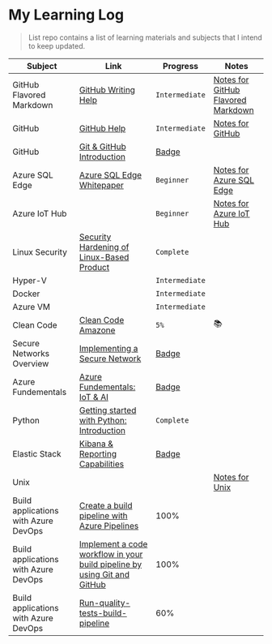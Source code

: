 # My Learning Log
> List repo contains a list of learning materials and subjects that I intend to keep updated.

| Subject | Link | Progress | Notes |
| --- | --- | --- | --- |
| GitHub Flavored Markdown | [GitHub Writing Help](https://help.github.com/en/github/writing-on-github/organizing-information-with-tables) | `Intermediate` | [Notes for GitHub Flavored Markdown](Notes/GitHub/MarkdownNotes.md) |
| GitHub | [GitHub Help](https://help.github.com/en/github/getting-started-with-github) | `Intermediate` | [Notes for GitHub](Notes/GitHub/GitHubNotes.md)|
| GitHub| [Git & GitHub Introduction](https://capula.percipio.com/courses/24f5b7c1-d44d-47fb-9bb7-7c71d127bee2/videos/ff4f1d20-1575-4bf2-8082-ecd0918f8887) |[Badge](https://skillsoft.digitalbadges.skillsoft.com/39278b1f-6558-4828-89f7-18bcfaf5d780)||
| Azure SQL Edge | [Azure SQL Edge Whitepaper](https://azure.microsoft.com/mediahandler/files/resourcefiles/azure-sql-database-edge-whitepaper/White%20Paper-AzureSQLDatabaseEdge-2019.pdf) | `Beginner` | [Notes for Azure SQL Edge](Notes/Azure/AzureSQLEdgeNotes.md) |
| Azure IoT Hub | | `Beginner` | [Notes for Azure IoT Hub](Notes/Azure/AzureIoTHubNotes.md) |
| Linux Security | [Security Hardening of Linux-Based Product](https://capula.percipio.com/books/633fc4e0-0439-11e7-b949-0242c0a8050b) | `Complete` | |
| Hyper-V | | `Intermediate` | |
| Docker | | `Intermediate` | |
| Azure VM | | `Intermediate` | |
| Clean Code | [Clean Code Amazone](https://www.amazon.co.uk/Clean-Code-Handbook-Software-Craftsmanship/dp/0132350882) | `5%` | :books: |
| Secure Networks Overview | [Implementing a Secure Network](https://capula.percipio.com/courses/4aafc9a8-9a13-11e7-981c-e6485196e111) | [Badge](https://skillsoft.digitalbadges.skillsoft.com/b3c282d3-998b-43c5-bba0-e435b5d072ef) |  |
| Azure Fundementals | [Azure Fundementals: IoT & AI](https://capula.percipio.com/courses/a85ac6f4-f09f-4990-bc4e-dcd69ba4d1cd) | [Badge](https://skillsoft.digitalbadges.skillsoft.com/b2dfc6a9-3579-46bb-8a8f-45076a2f48ea) |  |
| Python |[Getting started with Python: Introduction](https://capula.percipio.com/courses/b4b2d402-350a-4b98-8e38-cd759a5444a5)|`Complete`||
| Elastic Stack | [Kibana & Reporting Capabilities](https://capula.percipio.com/courses/ec4439c0-334e-11e8-91b5-13265b383f95/videos/620bb1d0-3da2-11e8-8fcf-d1c6bff50167) | [Badge](https://skillsoft.digitalbadges.skillsoft.com/0a15aa0d-1048-403c-aa0e-6d1d7e48404d) ||
| Unix |  |  | [Notes for Unix](Notes/Unix/) |
| Build applications with Azure DevOps | [Create a build pipeline with Azure Pipelines](https://docs.microsoft.com/en-us/learn/modules/create-a-build-pipeline/7-publish-build-result) | 100% |  |
| Build applications with Azure DevOps | [Implement a code workflow in your build pipeline by using Git and GitHub](https://docs.microsoft.com/en-us/learn/modules/implement-code-workflow/) | 100% |  |
| Build applications with Azure DevOps | [Run-quality-tests-build-pipeline](https://docs.microsoft.com/en-us/learn/modules/run-quality-tests-build-pipeline/) | 60% |  |
